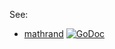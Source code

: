 See:

* [mathrand](./mathrand) [![GoDoc](https://godoc.org/github.com/xaionaro-go/rand/mathrand?status.svg)](https://godoc.org/github.com/xaionaro-go/fastrand)

